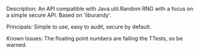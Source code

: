 Description: 
An API compatible with Java.util.Random RNG with a focus on a simple secure API. Based on 'liburandy'.

Principals:
Simple to use, easy to audit, secure by default.

Known Issues:
The floating point numbers are failing the TTests, so be warned. 
